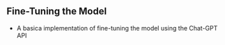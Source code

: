 
## Fine-Tuning the Model

- A basica implementation of fine-tuning the model using the Chat-GPT API